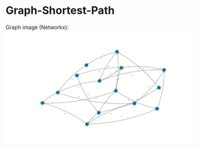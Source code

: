 # Graph-Shortest-Path



Graph image (Networkx):
![alt text](https://raw.githubusercontent.com/mohsenmkb/Graph-Shortest-Path/main/routes.png "Graph image 1")
